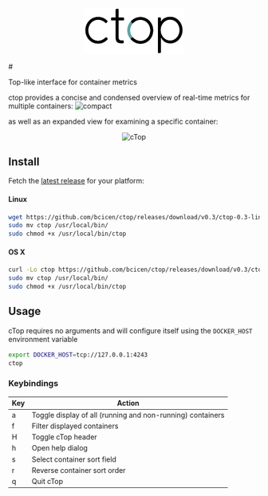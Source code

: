 <p align="center"><img width="40%" style="background-color: transparent;" src="/_docs/img/logo.png" alt="cTop"/></p>
#

Top-like interface for container metrics

ctop provides a concise and condensed overview of real-time metrics for multiple containers:
![compact][compact]

as well as an expanded view for examining a specific container:
<p align="center">
  <img src="http://i.imgur.com/nYjQMhd.gif" alt="cTop"/>
</p>

## Install

Fetch the [latest release](https://github.com/bcicen/ctop/releases) for your platform:

#### Linux

```bash
wget https://github.com/bcicen/ctop/releases/download/v0.3/ctop-0.3-linux-amd64 -O ctop
sudo mv ctop /usr/local/bin/
sudo chmod +x /usr/local/bin/ctop
```

#### OS X

```bash
curl -Lo ctop https://github.com/bcicen/ctop/releases/download/v0.3/ctop-0.3-darwin-amd64
sudo mv ctop /usr/local/bin/
sudo chmod +x /usr/local/bin/ctop
```

## Usage

cTop requires no arguments and will configure itself using the `DOCKER_HOST` environment variable
```bash
export DOCKER_HOST=tcp://127.0.0.1:4243
ctop
```

### Keybindings

Key | Action
--- | ---
a | Toggle display of all (running and non-running) containers
f | Filter displayed containers
H | Toggle cTop header
h | Open help dialog
s | Select container sort field
r | Reverse container sort order
q | Quit cTop

[compact]: http://i.imgur.com/uDUq33N.gif "cTop"
